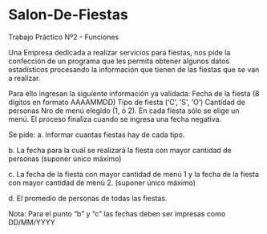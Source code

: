 # Salon-De-Fiestas
Trabajo Práctico Nº2 - Funciones

Una Empresa dedicada a realizar servicios para fiestas, nos pide la confección de un programa que les permita obtener algunos datos
estadísticos procesando la información que tienen de las fiestas que se van a realizar.

Para ello ingresan la siguiente información ya validada:
Fecha de la fiesta (8 dígitos en formato AAAAMMDD)
Tipo de fiesta (‘C’, ’S', ‘O’)
Cantidad de personas
Nro de menú elegido (1, ó 2). En cada fiesta sólo se elige un menú.
El proceso finaliza cuando se ingresa una fecha negativa.

Se pide:
a. Informar cuantas fiestas hay de cada tipo.

b. La fecha para la cuál se realizará la fiesta con mayor cantidad de personas (suponer único máximo)

c. La fecha de la fiesta con mayor cantidad de menú 1 y la fecha de la fiesta con mayor cantidad de menú 2. (suponer único máximo)

d. El promedio de personas de todas las fiestas.

Nota: Para el punto “b” y “c” las fechas deben ser impresas como DD/MM/YYYY
